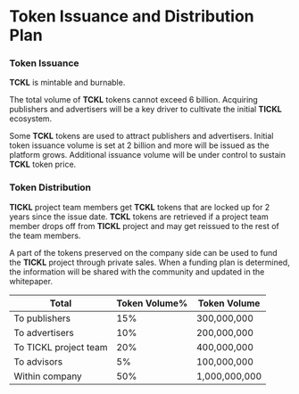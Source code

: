 # Token Issuance and Distribution Plan

### Token Issuance

**TCKL** is mintable and burnable.&#x20;

The total volume of **TCKL** tokens cannot exceed 6 billion. Acquiring publishers and advertisers will be a key driver to cultivate the initial **TICKL** ecosystem.&#x20;

Some **TCKL** tokens are used to attract publishers and advertisers. Initial token issuance volume is set at 2 billion and more will be issued as the platform grows. Additional issuance volume will be under control to sustain **TCKL** token price.



### Token Distribution

**TICKL** project team members get **TCKL** tokens that are locked up for 2 years since the issue date. **TCKL** tokens are retrieved if a project team member drops off from **TICKL** project and may get reissued to the rest of the team members.&#x20;

A part of the tokens preserved on the company side can be used to fund the **TICKL** project through private sales. When a funding plan is determined, the information will be shared with the community and updated in the whitepaper.

| Total                 | Token Volume% | Token Volume  |
| --------------------- | ------------- | ------------- |
| To publishers         | 15%           | 300,000,000   |
| To advertisers        | 10%           | 200,000,000   |
| To TICKL project team | 20%           | 400,000,000   |
| To advisors           | 5%            | 100,000,000   |
| Within company        | 50%           | 1,000,000,000 |













